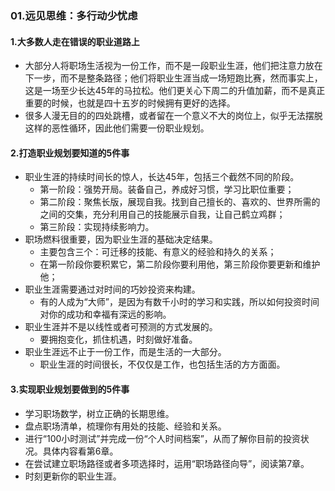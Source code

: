 ### 01.远见思维：多行动少忧虑
#### 1.大多数人走在错误的职业道路上
- 大部分人将职场生活视为一份工作，而不是一段职业生涯，他们把注意力放在下一步，而不是整条路径；他们将职业生涯当成一场短跑比赛，然而事实上，这是一场至少长达45年的马拉松。他们更关心下周二的升值加薪，而不是真正重要的时候，也就是四十五岁的时候拥有更好的选择。<br>
- 很多人漫无目的的四处跳槽，或者留在一个意义不大的岗位上，似乎无法摆脱这样的恶性循环，因此他们需要一份职业规划。
#### 2.打造职业规划要知道的5件事
- 职业生涯的持续时间长的惊人，长达45年，包括三个截然不同的阶段。
  - 第一阶段：强势开局。装备自己，养成好习惯，学习比职位重要；
  - 第二阶段：聚焦长版，展现自我。找到自己擅长的、喜欢的、世界所需的之间的交集，充分利用自己的技能展示自我，让自己鹤立鸡群；
  - 第三阶段：实现持续影响力。
- 职场燃料很重要，因为职业生涯的基础决定结果。
  - 主要包含三个：可迁移的技能、有意义的经验和持久的关系；
  - 在第一阶段你要积累它，第二阶段你要利用他，第三阶段你要更新和维护他；
- 职业生涯需要通过对时间的巧妙投资来构建。
  - 有的人成为“大师”，是因为有数千小时的学习和实践，所以如何投资时间对你的成功和幸福有深远的影响。
- 职业生涯并不是以线性或者可预测的方式发展的。
  - 要拥抱变化，抓住机遇，时刻做好准备。
- 职业生涯远不止于一份工作，而是生活的一大部分。
  - 职业生涯的时间很长，不仅仅是工作，也包括生活的方方面面。 
#### 3.实现职业规划要做到的5件事
- 学习职场数学，树立正确的长期思维。
- 盘点职场清单，梳理你有用处的技能、经验和关系。
- 进行“100小时测试”并完成一份“个人时间档案”，从而了解你目前的投资状况。具体内容看第6章。
- 在尝试建立职场路径或者多项选择时，运用“职场路径向导”，阅读第7章。
- 时刻更新你的职业生涯。